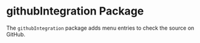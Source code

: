# githubIntegration Package

The `githubIntegration` package adds menu entries to check the source on GitHub.
